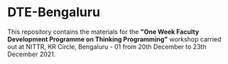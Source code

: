# DTE-Bengaluru
This repository contains the materials for the **"One Week Faculty Development Programme on Thinking Programming"** workshop carried out at NITTR, KR Circle, Bengaluru - 01 from 20th December to 23th December 2021.
